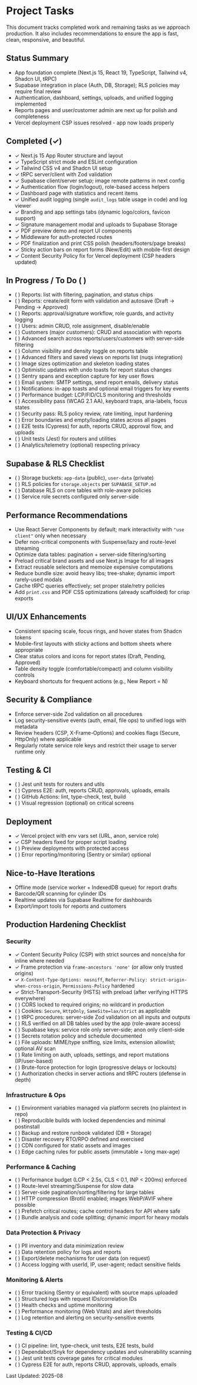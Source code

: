# Project Tasks

This document tracks completed work and remaining tasks as we approach production. It also includes recommendations to ensure the app is fast, clean, responsive, and beautiful.

## Status Summary

- App foundation complete (Next.js 15, React 19, TypeScript, Tailwind v4, Shadcn UI, tRPC)
- Supabase integration in place (Auth, DB, Storage); RLS policies may require final review
- Authentication, dashboard, settings, uploads, and unified logging implemented
- Reports pages and user/customer admin are next up for polish and completeness
- Vercel deployment CSP issues resolved - app now loads properly

## Completed (✓)

- ✓ Next.js 15 App Router structure and layout
- ✓ TypeScript strict mode and ESLint configuration
- ✓ Tailwind CSS v4 and Shadcn UI setup
- ✓ tRPC server/client with Zod validation
- ✓ Supabase client/server setup; image remote patterns in next config
- ✓ Authentication flow (login/logout), role-based access helpers
- ✓ Dashboard page with statistics and recent items
- ✓ Unified audit logging (single `audit_logs` table usage in code) and log viewer
- ✓ Branding and app settings tabs (dynamic logo/colors, favicon support)
- ✓ Signature management modal and uploads to Supabase Storage
- ✓ PDF preview demo and report UI components
- ✓ Middleware for auth-protected routes
- ✓ PDF finalization and print CSS polish (headers/footers/page breaks)
- ✓ Sticky action bars on report forms (New/Edit) with mobile-first design
- ✓ Content Security Policy fix for Vercel deployment (CSP headers updated)

## In Progress / To Do ( )

- ( ) Reports: list with filtering, pagination, and status chips
- ( ) Reports: create/edit form with validation and autosave (Draft → Pending → Approved)
- ( ) Reports: approval/signature workflow, role guards, and activity logging
- ( ) Users: admin CRUD, role assignment, disable/enable
- ( ) Customers (major customers): CRUD and association with reports
- ( ) Advanced search across reports/users/customers with server-side filtering
- ( ) Column visibility and density toggle on reports table
- ( ) Advanced filters and saved views on reports list (nuqs integration)
- ( ) Image sizes optimization and skeleton loading states
- ( ) Optimistic updates with undo toasts for report status changes
- ( ) Sentry spans and exception capture for key user flows
- ( ) Email system: SMTP settings, send report emails, delivery status
- ( ) Notifications: in-app toasts and optional email triggers for key events
- ( ) Performance budget: LCP/FID/CLS monitoring and thresholds
- ( ) Accessibility pass (WCAG 2.1 AA), keyboard traps, aria-labels, focus states
- ( ) Security pass: RLS policy review, rate limiting, input hardening
- ( ) Error boundaries and empty/loading states across all pages
- ( ) E2E tests (Cypress) for auth, reports CRUD, approval flow, and uploads
- ( ) Unit tests (Jest) for routers and utilities
- ( ) Analytics/telemetry (optional) respecting privacy

## Supabase & RLS Checklist

- ( ) Storage buckets: `app-data` (public), `user-data` (private)
- ( ) RLS policies for `storage.objects` per `SUPABASE_SETUP.md`
- ( ) Database RLS on core tables with role-aware policies
- ( ) Service role secrets configured only server-side

## Performance Recommendations

- Use React Server Components by default; mark interactivity with `"use client"` only when necessary
- Defer non-critical components with Suspense/lazy and route-level streaming
- Optimize data tables: pagination + server-side filtering/sorting
- Preload critical brand assets and use Next.js Image for all images
- Extract reusable selectors and memoize expensive computations
- Reduce bundle size: avoid heavy libs; tree-shake; dynamic import rarely-used modals
- Cache tRPC queries effectively; set proper stale/retry policies
- Add `print.css` and PDF CSS optimizations (already scaffolded) for crisp exports

## UI/UX Enhancements

- Consistent spacing scale, focus rings, and hover states from Shadcn tokens
- Mobile-first layouts with sticky actions and bottom sheets where appropriate
- Clear status colors and icons for report states (Draft, Pending, Approved)
- Table density toggle (comfortable/compact) and column visibility controls
- Keyboard shortcuts for frequent actions (e.g., New Report = N)

## Security & Compliance

- Enforce server-side Zod validation on all procedures
- Log security-sensitive events (auth, email, file ops) to unified logs with metadata
- Review headers (CSP, X-Frame-Options) and cookies flags (Secure, HttpOnly) where applicable
- Regularly rotate service role keys and restrict their usage to server runtime only

## Testing & CI

- ( ) Jest unit tests for routers and utils
- ( ) Cypress E2E: auth, reports CRUD, approvals, uploads, emails
- ( ) GitHub Actions: lint, type-check, test, build
- ( ) Visual regression (optional) on critical screens

## Deployment

- ✓ Vercel project with env vars set (URL, anon, service role)
- ✓ CSP headers fixed for proper script loading
- ( ) Preview deployments with protected access
- ( ) Error reporting/monitoring (Sentry or similar) optional

## Nice-to-Have Iterations

- Offline mode (service worker + IndexedDB queue) for report drafts
- Barcode/QR scanning for cylinder IDs
- Realtime updates via Supabase Realtime for dashboards
- Export/import tools for reports and customers

## Production Hardening Checklist

### Security

- ✓ Content Security Policy (CSP) with strict sources and nonce/sha for inline where needed
- ✓ Frame protection via `frame-ancestors 'none'` (or allow only trusted origins)
- ✓ `X-Content-Type-Options: nosniff`, `Referrer-Policy: strict-origin-when-cross-origin`, `Permissions-Policy` hardened
- ✓ Strict-Transport-Security (HSTS) with preload (after verifying HTTPS everywhere)
- ( ) CORS locked to required origins; no wildcard in production
- ( ) Cookies: `Secure`, `HttpOnly`, `SameSite=lax/strict` as applicable
- ( ) tRPC procedures: server-side Zod validation on all inputs and outputs
- ( ) RLS verified on all DB tables used by the app (role-aware access)
- ( ) Supabase keys: service role only server-side; anon only client-side
- ( ) Secrets rotation policy and schedule documented
- ( ) File uploads: MIME/type sniffing, size limits, extension allowlist; optional AV scan
- ( ) Rate limiting on auth, uploads, settings, and report mutations (IP/user-based)
- ( ) Brute-force protection for login (progressive delays or lockouts)
- ( ) Authorization checks in server actions and tRPC routers (defense in depth)

### Infrastructure & Ops

- ( ) Environment variables managed via platform secrets (no plaintext in repo)
- ( ) Reproducible builds with locked dependencies and minimal postinstall
- ( ) Backup and restore runbook validated (DB + Storage)
- ( ) Disaster recovery RTO/RPO defined and exercised
- ( ) CDN configured for static assets and images
- ( ) Edge caching rules for public assets (immutable + long max-age)

### Performance & Caching

- ( ) Performance budget (LCP < 2.5s, CLS < 0.1, INP < 200ms) enforced
- ( ) Route-level streaming/Suspense for slow data
- ( ) Server-side pagination/sorting/filtering for large tables
- ( ) HTTP compression (Brotli) enabled; images WebP/AVIF where possible
- ( ) Prefetch critical routes; cache control headers for API where safe
- ( ) Bundle analysis and code splitting; dynamic import for heavy modals

### Data Protection & Privacy

- ( ) PII inventory and data minimization review
- ( ) Data retention policy for logs and reports
- ( ) Export/delete mechanisms for user data (on request)
- ( ) Access logging with userId, IP, user-agent; redact sensitive fields

### Monitoring & Alerts

- ( ) Error tracking (Sentry or equivalent) with source maps uploaded
- ( ) Structured logs with request IDs/correlation IDs
- ( ) Health checks and uptime monitoring
- ( ) Performance monitoring (Web Vitals) and alert thresholds
- ( ) Log retention and alerting on security-sensitive events

### Testing & CI/CD

- ( ) CI pipeline: lint, type-check, unit tests, E2E tests, build
- ( ) Dependabot/Snyk for dependency updates and vulnerability scanning
- ( ) Jest unit tests coverage gates for critical modules
- ( ) Cypress E2E for auth, reports CRUD, approvals, uploads, emails

Last Updated: 2025-08


